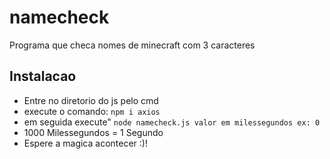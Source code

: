 # namecheck
Programa que checa nomes de minecraft com 3 caracteres

## Instalacao
* Entre no diretorio do js pelo cmd
* execute o comando: `npm i axios`
* em seguida execute" `node namecheck.js valor em milessegundos ex: 0`
* 1000 Milessegundos = 1 Segundo
* Espere a magica acontecer :)!
